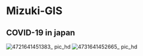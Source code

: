 # Mizuki-GIS

## COVID-19 in japan
![4721641451383_ pic_hd](https://user-images.githubusercontent.com/26008298/148350182-1312b593-9984-42e3-8f66-3904b317a3cc.jpg)
![4731641452665_ pic_hd](https://user-images.githubusercontent.com/26008298/148350194-65f38966-0547-4381-a371-40e8880a7c80.jpg)
